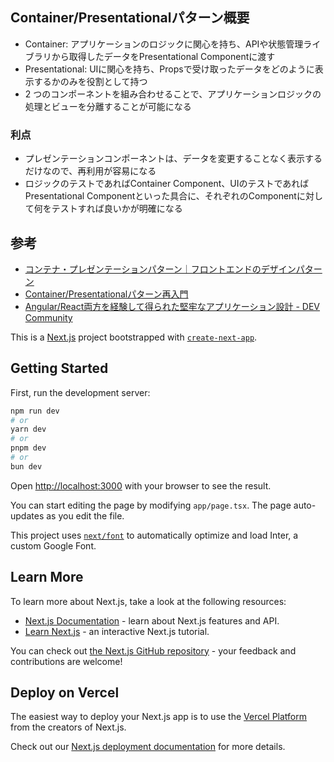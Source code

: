 ## Container/Presentationalパターン概要
 - Container: アプリケーションのロジックに関心を持ち、APIや状態管理ライブラリから取得したデータをPresentational Componentに渡す
 - Presentational: UIに関心を持ち、Propsで受け取ったデータをどのように表示するかのみを役割として持つ
 - 2 つのコンポーネントを組み合わせることで、アプリケーションロジックの処理とビューを分離することが可能になる

### 利点
 - プレゼンテーションコンポーネントは、データを変更することなく表示するだけなので、再利用が容易になる
 - ロジックのテストであればContainer Component、UIのテストであればPresentational Componentといった具合に、それぞれのComponentに対して何をテストすれば良いかが明確になる


## 参考
 - [コンテナ・プレゼンテーションパターン｜フロントエンドのデザインパターン](https://zenn.dev/morinokami/books/learning-patterns-1/viewer/presentational-container-pattern)
 - [Container/Presentationalパターン再入門](https://zenn.dev/buyselltech/articles/9460c75b7cd8d1)
 - [Angular/React両方を経験して得られた堅牢なアプリケーション設計 - DEV Community](https://dev.to/puku0x/angular-react-2h4j)


This is a [Next.js](https://nextjs.org/) project bootstrapped with [`create-next-app`](https://github.com/vercel/next.js/tree/canary/packages/create-next-app).

## Getting Started

First, run the development server:

```bash
npm run dev
# or
yarn dev
# or
pnpm dev
# or
bun dev
```

Open [http://localhost:3000](http://localhost:3000) with your browser to see the result.

You can start editing the page by modifying `app/page.tsx`. The page auto-updates as you edit the file.

This project uses [`next/font`](https://nextjs.org/docs/basic-features/font-optimization) to automatically optimize and load Inter, a custom Google Font.

## Learn More

To learn more about Next.js, take a look at the following resources:

- [Next.js Documentation](https://nextjs.org/docs) - learn about Next.js features and API.
- [Learn Next.js](https://nextjs.org/learn) - an interactive Next.js tutorial.

You can check out [the Next.js GitHub repository](https://github.com/vercel/next.js/) - your feedback and contributions are welcome!

## Deploy on Vercel

The easiest way to deploy your Next.js app is to use the [Vercel Platform](https://vercel.com/new?utm_medium=default-template&filter=next.js&utm_source=create-next-app&utm_campaign=create-next-app-readme) from the creators of Next.js.

Check out our [Next.js deployment documentation](https://nextjs.org/docs/deployment) for more details.
